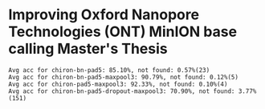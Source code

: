 # Improving Oxford Nanopore Technologies (ONT) MinION base calling Master's Thesis

```
Avg acc for chiron-bn-pad5: 85.10%, not found: 0.57%(23)
Avg acc for chiron-bn-pad5-maxpool3: 90.79%, not found: 0.12%(5)
Avg acc for chiron-pad5-maxpool3: 92.33%, not found: 0.10%(4)
Avg acc for chiron-bn-pad5-dropout-maxpool3: 70.90%, not found: 3.77%(151)
```
